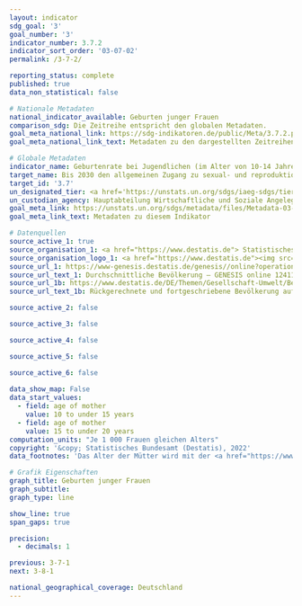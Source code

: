 ```yaml
---
layout: indicator    
sdg_goal: '3'    
goal_number: '3'    
indicator_number: 3.7.2    
indicator_sort_order: '03-07-02'    
permalink: /3-7-2/    

reporting_status: complete    
published: true    
data_non_statistical: false    

# Nationale Metadaten    
national_indicator_available: Geburten junger Frauen    
comparison_sdg: Die Zeitreihe entspricht den globalen Metadaten.    
goal_meta_national_link: https://sdg-indikatoren.de/public/Meta/3.7.2.pdf
goal_meta_national_link_text: Metadaten zu den dargestellten Zeitreihen    

# Globale Metadaten    
indicator_name: Geburtenrate bei Jugendlichen (im Alter von 10-14 Jahren und 15-19 Jahren) je 1&nbsp;000 Frauen in dieser Altersgruppe    
target_name: Bis 2030 den allgemeinen Zugang zu sexual- und reproduktionsmedizinischer Versorgung, einschließlich Familienplanung, Information und Aufklärung, und die Einbeziehung der reproduktiven Gesundheit in nationale Strategien und Programme gewährleisten    
target_id: '3.7'    
un_designated_tier: <a href='https://unstats.un.org/sdgs/iaeg-sdgs/tier-classification/' title='Klicken Sie hier um weitere Informationen zur UN-Tier-Klassifikation zu erhalten.'  target='_blank'>Tier I</a>    
un_custodian_agency: Hauptabteilung Wirtschaftliche und Soziale Angelegenheiten der Vereinten Nationen (UN DESA) Bevölkerungs Abteilung    
goal_meta_link: https://unstats.un.org/sdgs/metadata/files/Metadata-03-07-02.pdf    
goal_meta_link_text: Metadaten zu diesem Indikator        

# Datenquellen
source_active_1: true
source_organisation_1: <a href="https://www.destatis.de"> Statistisches Bundesamt (Destatis) </a>
source_organisation_logo_1: <a href="https://www.destatis.de"><img src="https://g205sdgs.github.io/sdg-indicators/public/OrgImgDe/destatis.png" alt="Logo destatis" style="height:60px; width:148px"/></a>
source_url_1: https://www-genesis.destatis.de/genesis//online?operation=table&code=12411-0041
source_url_text_1: Durchschnittliche Bevölkerung – GENESIS online 12411-0041
source_url_1b: https://www.destatis.de/DE/Themen/Gesellschaft-Umwelt/Bevoelkerung/Bevoelkerungsstand/_inhalt.html#sprg233540
source_url_text_1b: Rückgerechnete und fortgeschriebene Bevölkerung auf Grundlage des Zensus 2011 - 1991 bis 2011

source_active_2: false

source_active_3: false

source_active_4: false

source_active_5: false

source_active_6: false
    
data_show_map: False    
data_start_values: 
  - field: age of mother
    value: 10 to under 15 years
  - field: age of mother
    value: 15 to under 20 years    
computation_units: "Je 1 000 Frauen gleichen Alters"    
copyright: '&copy; Statistisches Bundesamt (Destatis), 2022'    
data_footnotes: 'Das Alter der Mütter wird mit der <a href="https://www.destatis.de/DE/Themen/Gesellschaft-Umwelt/Bevoelkerung/Geburten/Glossar/altersjahrmethode.html">Altersjahrmethode </a> ermittelt. <br>• Die Daten basieren auf einer Sonderauswertung und sind nicht öffentlich zugänglich.<br>• Für 2010 wurde die Bevölkerung anhand des Zensus 2011 sowie der Wanderungs-, Geburten- und Sterbestatistiken zurückgerechnet.<br>• 2010 korrigierte Daten.'    

# Grafik Eigenschaften    
graph_title: Geburten junger Frauen
graph_subtitle:     
graph_type: line    

show_line: true
span_gaps: true

precision:
  - decimals: 1    

previous: 3-7-1    
next: 3-8-1    

national_geographical_coverage: Deutschland    
---
```


<span></span>